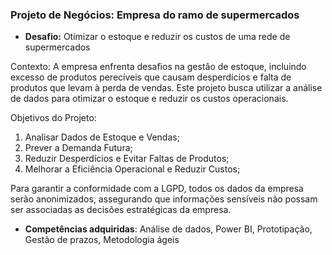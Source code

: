 ### Projeto de Negócios: Empresa do ramo de supermercados
* **Desafio:** Otimizar o estoque e reduzir os custos de uma rede de supermercados

Contexto: A empresa enfrenta desafios na gestão de estoque, incluindo excesso de produtos perecíveis que causam desperdícios e falta de produtos que levam à perda de vendas. Este projeto busca utilizar a análise de dados para otimizar o estoque e reduzir os custos operacionais.

Objetivos do Projeto: 
1. Analisar Dados de Estoque e Vendas;
2. Prever a Demanda Futura;
3. Reduzir Desperdícios e Evitar Faltas de Produtos;
4. Melhorar a Eficiência Operacional e Reduzir Custos;
   
Para garantir a conformidade com a LGPD, todos os dados da empresa serão anonimizados, assegurando que informações sensíveis não possam ser associadas as decisões estratégicas da empresa.

* **Competências adquiridas**: Análise de dados, Power BI, Prototipação, Gestão de prazos, Metodologia ágeis

